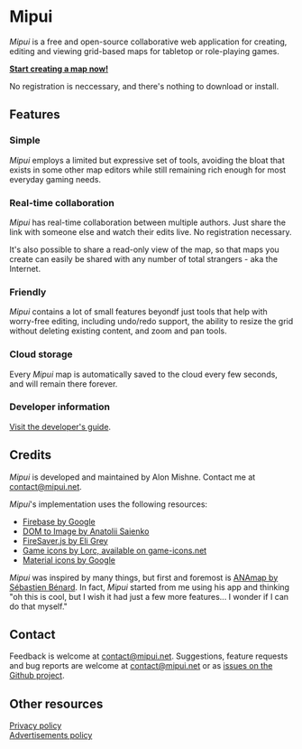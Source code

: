 # Mipui

*Mipui* is a free and open-source collaborative web application for creating, editing and viewing grid-based maps for tabletop or role-playing games.

**[Start creating a map now!](http://www.mipui.net/app)**

No registration is neccessary, and there's nothing to download or install.

## Features

### Simple

*Mipui* employs a limited but expressive set of tools, avoiding the bloat that exists in some other map editors while still remaining rich enough for most everyday gaming needs.

### Real-time collaboration

*Mipui* has real-time collaboration between multiple authors.
Just share the link with someone else and watch their edits live.
No registration necessary.

It's also possible to share a read-only view of the map, so that maps you create can easily be shared with any number of total strangers - aka the Internet.

### Friendly

*Mipui* contains a lot of small features beyondf just tools that help with worry-free editing, including undo/redo support, the ability to resize the grid without deleting existing content, and zoom and pan tools.

### Cloud storage

Every *Mipui* map is automatically saved to the cloud every few seconds, and will remain there forever.

### Developer information

[Visit the developer's guide](/docs/developer_guide).

## Credits

*Mipui* is developed and maintained by Alon Mishne.
Contact me at [contact@mipui.net](mailto:contact@mipui.net).

*Mipui*'s implementation uses the following resources:

* [Firebase by Google](http://firebase.google.com)
* [DOM to Image by Anatolii Saienko](https://github.com/tsayen/dom-to-image)
* [FireSaver.js by Eli Grey](https://github.com/eligrey/FileSaver.js)
* [Game icons by Lorc, available on game-icons.net](http://game-icons.net)
* [Material icons by Google](https://material.io/icons/)

*Mipui* was inspired by many things, but first and foremost is [ANAmap by Sébastien Bénard](http://deepnight.net/tools/tabletop-rpg-map-editor/).
In fact, *Mipui* started from me using his app and thinking "oh this is cool, but I wish it had just a few more features... I wonder if I can do that myself."

## Contact

Feedback is welcome at [contact@mipui.net](mailto:contact@mipui.net).
Suggestions, feature requests and bug reports are welcome at [contact@mipui.net](mailto:contact@mipui.net) or as [issues on the Github project](https://github.com/amishne/mipui/issues).

## Other resources

[Privacy policy](docs/privacy_policy)  
[Advertisements policy](docs/ad_policy)
